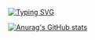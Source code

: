 [![Typing SVG](https://readme-typing-svg.demolab.com?font=Raleway&weight=500&size=35&pause=1000&color=38C2FF&random=false&width=1000&lines=Welcome+to+my+Github+Profile+page)](https://git.io/typing-svg)

[![Anurag's GitHub stats](https://github-readme-stats.vercel.app/api?username=yinppp)](https://github.com/anuraghazra/github-readme-stats)

